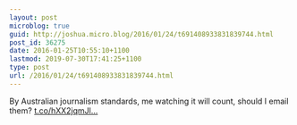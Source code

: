 ```yaml
---
layout: post
microblog: true
guid: http://joshua.micro.blog/2016/01/24/t691408933831839744.html
post_id: 36275
date: 2016-01-25T10:55:10+1100
lastmod: 2019-07-30T17:41:25+1100
type: post
url: /2016/01/24/t691408933831839744.html
---
```

By Australian journalism standards, me watching it will count, should I email them? [t.co/hXX2jqmJl...](https://t.co/hXX2jqmJlZ)
